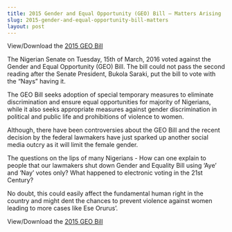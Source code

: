 ```yaml
---
title: 2015 Gender and Equal Opportunity (GEO) Bill – Matters Arising
slug: 2015-gender-and-equal-opportunity-bill-matters
layout: post
---
```


View/Download the [2015 GEO Bill](http://www.shineyoureye.org/media_root/file_archive/2015_GEO_BILL.pdf "2015 GEO Bill")

The Nigerian Senate on Tuesday, 15th of March, 2016 voted against the Gender and Equal Opportunity (GEO) Bill. The bill could not pass the second reading after the Senate President, Bukola Saraki, put the bill to vote with the “Nays” having it.

The GEO Bill seeks adoption of special temporary measures to eliminate discrimination and ensure equal opportunities for majority of Nigerians, while it also seeks appropriate measures against gender discrimination in political and public life and prohibitions of violence to women.

Although, there have been controversies about the GEO Bill and the recent decision by the federal lawmakers have just sparked up another social media outcry as it will limit the female gender.

The questions on the lips of many Nigerians - How can one explain to people that our lawmakers shut down Gender and Equality Bill using ‘Aye’ and ‘Nay’ votes only? What happened to electronic voting in the 21st Century?

No doubt, this could easily affect the fundamental human right in the country and might dent the chances to prevent violence against women leading to more cases like Ese Orurus’.

View/Download the [2015 GEO Bill](http://www.shineyoureye.org/media_root/file_archive/2015_GEO_BILL.pdf "2015 GEO Bill")
